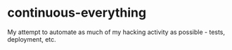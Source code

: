 # continuous-everything
My attempt to automate as much of my hacking activity as possible - tests, deployment, etc.
